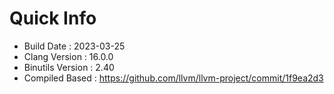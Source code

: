 # Quick Info
* Build Date : 2023-03-25
* Clang Version : 16.0.0
* Binutils Version : 2.40
* Compiled Based : https://github.com/llvm/llvm-project/commit/1f9ea2d3
